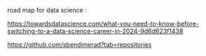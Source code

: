road map for data science :

https://towardsdatascience.com/what-you-need-to-know-before-switching-to-a-data-science-career-in-2024-9d6d623f1438

https://github.com/sbendimerad?tab=repositories
